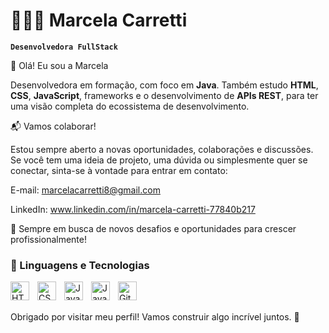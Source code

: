 
# 👨🏽‍💻 Marcela Carretti

**`Desenvolvedora FullStack`**

 👋 Olá! Eu sou a Marcela

Desenvolvedora em formação, com foco em **Java**.
Também estudo **HTML**, **CSS**, **JavaScript**, frameworks e o desenvolvimento de **APIs REST**, para ter uma visão completa do ecossistema de desenvolvimento.  

📬 Vamos colaborar!

Estou sempre aberto a novas oportunidades, colaborações e discussões. Se você tem uma ideia de projeto, uma dúvida ou simplesmente quer se conectar, sinta-se à vontade para entrar em contato:

E-mail: marcelacarretti8@gmail.com

LinkedIn: www.linkedin.com/in/marcela-carretti-77840b217

🚀 Sempre em busca de novos desafios e oportunidades para crescer profissionalmente!

### 🤖 Linguagens e Tecnologias

<img 
    align="left" 
    alt="HTML"
    title="HTML" 
    width="30px" 
    style="padding-right: 10px;" 
    src="https://cdn.jsdelivr.net/gh/devicons/devicon@latest/icons/html5/html5-original.svg" 
/>
<img 
    align="left" 
    alt="CSS" 
    title="CSS"
    width="30px" 
    style="padding-right: 10px;" 
    src="https://cdn.jsdelivr.net/gh/devicons/devicon@latest/icons/css3/css3-original.svg" 
/>
<img 
    align="left" 
    alt="JavaScript" 
    title="JavaScript"
    width="30px" 
    style="padding-right: 10px;" 
    src="https://cdn.jsdelivr.net/gh/devicons/devicon@latest/icons/javascript/javascript-original.svg" 
/>
<img 
    align="left" 
    alt="Java"
    title="Java" 
    width="30px" 
    style="padding-right: 10px;" 
    src="https://cdn.jsdelivr.net/gh/devicons/devicon/icons/java/java-original.svg" 
/>

<img 
    align="left" 
    alt="Git" 
    title="Git"
    width="30px" 
    style="padding-right: 10px;" 
    src="https://cdn.jsdelivr.net/gh/devicons/devicon@latest/icons/git/git-original.svg" 
/>


<br/>
<br/>

Obrigado por visitar meu perfil! Vamos construir algo incrível juntos. 🚀

